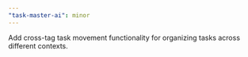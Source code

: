 ```yaml
---
"task-master-ai": minor
---
```


Add cross-tag task movement functionality for organizing tasks across different contexts.
